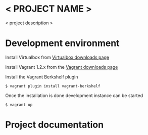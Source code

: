 < PROJECT NAME >
====

< project description >


# Development environment

Install Virtualbox from [Virtualbox downloads page](https://www.virtualbox.org/wiki/Downloads)

Install Vagrant 1.2.x from the [Vagrant downloads page](http://downloads.vagrantup.com/)

Install the Vagrant Berkshelf plugin

    $ vagrant plugin install vagrant-berkshelf

Once the installation is done development instance can be started 

    $ vagrant up

# Project documentation

